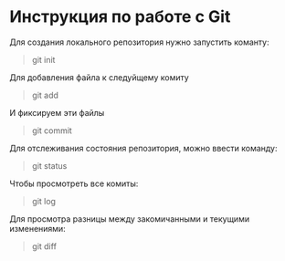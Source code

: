 # Инструкция по работе с Git

Для создания локального репозитория нужно запустить команту:
> git init

Для добавления файла к следуйщему комиту 
> git add

И фиксируем эти файлы 
> git commit 

Для отслеживания состояния репозитория, можно ввести команду:
> git status 

Чтобы просмотреть все комиты:
>git log 

Для просмотра разницы между закомичанными и текущими изменениями:
>git diff 